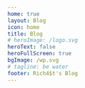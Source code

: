 ```yaml
---
home: true
layout: Blog
icon: home
title: Blog
# heroImage: /logo.svg
heroText: false
heroFullScreen: true
bgImage: /wp.svg
# tagline: be water
footer: Rich4$t's Blog
---
```

